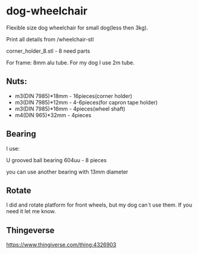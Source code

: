 # dog-wheelchair

Flexible size dog wheelchair for small dog(less then 3kg). 

Print all details from /wheelchair-stl

corner_holder_8.stl - 8 need parts

For frame: 8mm alu tube. For my dog I use 2m tube. 

## Nuts: 

- m3(DIN 7985)*18mm - 16pieces(corner holder)
- m3(DIN 7985)*12mm - 4-6pieces(for capron tape holder)
- m3(DIN 7985)*16mm - 4pieces(wheel shaft)
- m4(DIN 965)*32mm - 4pieces

## Bearing

I use:

U grooved ball bearing 604uu - 8 pieces

you can use another bearing with 13mm diameter

## Rotate

I did and rotate platform for front wheels, but my dog can`t use them. If you need it let me know.

## Thingeverse

https://www.thingiverse.com/thing:4326903

